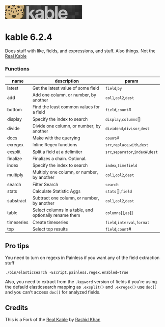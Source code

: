 <img src="https://github.com/lmangani/kibana-kable/raw/master/public/header.png" />

# kable 6.2.4
Does stuff with like, fields, and expressions, and stuff. Also things.
Not the [Real Kable](https://github.com/rashidkpc/kable)

### Functions

| name  | description | param  |
|---|---|---|
| latest  | Get the latest value of some field  | `field`,`by`  |
| add  | Add one column, or number, by another  | `col1`,`col2`,`dest`  |
| bottom  | Find the least common values for a field  | `field`,`count`#  |
| display | Specify the index to search  | `display`,`columns`[]  |
| divide  | Divide one column, or number, by another  | `dividend`,`divisor`,`dest`  |
| docs  | Make with the querying  | `count`#  |
| exregex  | Inline Regex functions  | `src`,`replace`,`with`,`dest`  |
| exsplit  | Split a field at a delimiter  | `src`,`separator`,`index`#,`dest`  |
| finalize | Finalizes a chain. Optional. |   |
| index | Specify the index to search  | `index`,`timefield`  |
| multiply  | Multiply one column, or number, by another  | `col1`,`col2`,`dest`   |
| search  | Filter Search  | `search`  |
| stats  | Calculate Statistic Aggs  | `stats`[],`field`  |
| substract  | Subtract one column, or number, by another  | `col1`,`col2`,`dest`   |
| table  | Select columns in a table, and optionally rename them  | `columns`[],`as`[]  |
| timeseries  | Create timeseries   | `field`,`interval`,`format`  |
| top  | Select top results  | `field`,`count`#  |


## Pro tips

You need to turn on regexs in Painless if you want any of the field extraction stuff

```
./bin/elasticsearch -Escript.painless.regex.enabled=true
```

Also, you need to extract from the `.keyword` version of fields if you're using the defauld elasticsearch mapping as `.exsplit()` and `.exregex()` use `doc[]` and you can't access `doc[]` for analyzed fields.

## Credits

This is a Fork of the [Real Kable](https://github.com/rashidkpc/kable) by [Rashid Khan](https://github.com/rashidkpc)
